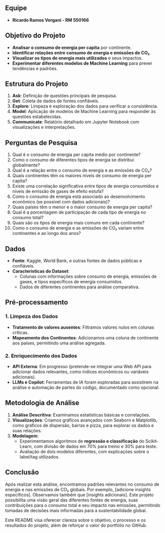 ## Equipe

- **Ricardo Ramos Vergani - RM 550166**

## Objetivo do Projeto

- **Analisar o consumo de energia per capita** por continente.
- **Identificar relações entre consumo de energia e emissões de CO₂**.
- **Visualizar os tipos de energia mais utilizados** e seus impactos.
- **Experimentar diferentes modelos de Machine Learning** para prever tendências e padrões.

## Estrutura do Projeto

1. **Ask**: Definição de questões principais de pesquisa.
2. **Get**: Coleta de dados de fontes confiáveis.
3. **Explore**: Limpeza e exploração dos dados para verificar a consistência.
4. **Model**: Aplicação de modelos de Machine Learning para responder às questões estabelecidas.
5. **Communicate**: Relatório detalhado em Jupyter Notebook com visualizações e interpretações.

## Perguntas de Pesquisa

1. Qual é o consumo de energia per capita médio por continente?
2. Como o consumo de diferentes tipos de energia se distribui globalmente?
3. Qual é a relação entre o consumo de energia e as emissões de CO₂?
4. Quais continentes têm os maiores níveis de consumo de energia per capita?
5. Existe uma correlação significativa entre tipos de energia consumidos e níveis de emissão de gases de efeito estufa?
6. Como o consumo de energia está associado ao desenvolvimento econômico (se possível com dados adicionais)?
7. Quais países têm o menor e o maior consumo de energia per capita?
8. Qual é a porcentagem de participação de cada tipo de energia no consumo total?
9. Quais são os tipos de energia mais comuns em cada continente?
10. Como o consumo de energia e as emissões de CO₂ variam entre continentes e ao longo dos anos?

## Dados

- **Fonte**: Kaggle, World Bank, e outras fontes de dados públicas e confiáveis.
- **Características do Dataset**:
  - Colunas com informações sobre consumo de energia, emissões de gases, e tipos específicos de energia consumidos.
  - Dados de diferentes continentes para análise comparativa.

## Pré-processamento

### 1. Limpeza dos Dados
- **Tratamento de valores ausentes**: Filtramos valores nulos em colunas críticas.
- **Mapeamento dos Continentes**: Adicionamos uma coluna de continente aos países, permitindo uma análise agregada.

### 2. Enriquecimento dos Dados
- **API Externa**: Em progresso (pretende-se integrar uma Web API para adicionar dados relevantes, como índices econômicos ou variáveis adicionais).
- **LLMs e Copilot**: Ferramentas de IA foram exploradas para assistirem na análise e automação de partes do código, documentado como opcional.

## Metodologia de Análise

1. **Análise Descritiva**: Examinamos estatísticas básicas e correlações.
2. **Visualizações**: Criamos gráficos avançados com Seaborn e Matplotlib, como gráficos de dispersão, barras e pizza, para explorar os dados e suas relações.
3. **Modelagem**:
   - Experimentamos algoritmos de **regressão e classificação** do Scikit-Learn, com divisão de dados em 70% para treino e 30% para teste.
   - Avaliação de dois modelos diferentes, com explicações sobre o label/tag utilizados.

## Conclusão

Após realizar esta análise, encontramos padrões relevantes no consumo de energia e nas emissões de CO₂ globais. Por exemplo, [adicione insights específicos]. Observamos também que [insights adicionais]. Este projeto possibilita uma visão geral das diferentes fontes de energia, suas contribuições para o consumo total e seu impacto nas emissões, permitindo tomadas de decisões mais informadas para a sustentabilidade global.


Este README visa oferecer clareza sobre o objetivo, o processo e os resultados do projeto, além de reforçar o valor do portfólio no GitHub.
